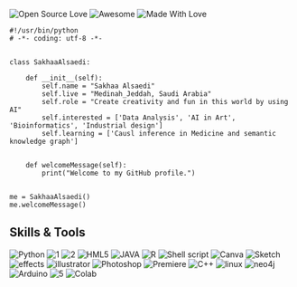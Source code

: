 ![Open Source Love](https://badges.frapsoft.com/os/v1/open-source-150x25.png?v=103) 
![Awesome](https://cdn.rawgit.com/sindresorhus/awesome/d7305f38d29fed78fa85652e3a63e154dd8e8829/media/badge.svg) 
![Made With Love](https://img.shields.io/badge/Made%20With-Love-red.svg)

    #!/usr/bin/python
    # -*- coding: utf-8 -*-
    
    
    class SakhaaAlsaedi:
    
        def __init__(self):
            self.name = "Sakhaa Alsaedi"
            self.live = "Medinah_Jeddah, Saudi Arabia"
            self.role = "Create creativity and fun in this world by using AI"
            self.interested = ['Data Analysis', 'AI in Art', 'Bioinformatics', 'Industrial design']
            self.learning = ['Causl inference in Medicine and semantic knowledge graph']
            
    
        def welcomeMessage(self):
            print("Welcome to my GitHub profile.")
    
    
    me = SakhaaAlsaedi()
    me.welcomeMessage()
    
## Skills & Tools 
![Python](https://img.shields.io/badge/Python-3776AB?style=for-the-badge&logo=python&logoColor=white)
![1](https://img.shields.io/badge/PyTorch-EE4C2C?style=for-the-badge&logo=pytorch&logoColor=white)
![2](https://img.shields.io/badge/Wix-000?style=for-the-badge&logo=wix&logoColor=white)
![HML5](https://img.shields.io/badge/HTML5-E34F26?style=for-the-badge&logo=html5&logoColor=white)
![JAVA](https://img.shields.io/badge/Java-ED8B00?style=for-the-badge&logo=java&logoColor=white)
![R](https://img.shields.io/badge/R-276DC3?style=for-the-badge&logo=r&logoColor=white)
![Shell script](https://img.shields.io/badge/Shell_Script-121011?style=for-the-badge&logo=gnu-bash&logoColor=white)
![Canva](https://img.shields.io/badge/Canva-%2300C4CC.svg?&style=for-the-badge&logo=Canva&logoColor=white)
![Sketch](https://img.shields.io/badge/Canva-%2300C4CC.svg?&style=for-the-badge&logo=Canva&logoColor=white](https://img.shields.io/badge/Sketch-FFB387?style=for-the-badge&logo=sketch&logoColor=black))
![effects](https://img.shields.io/badge/Adobe%20after%20affects-CF96FD?style=for-the-badge&logo=Adobe%20after%20effects&logoColor=393665)
![illustrator](https://img.shields.io/badge/Adobe%20Illustrator-FF9A00?style=for-the-badge&logo=adobe%20illustrator&logoColor=white)
![Photoshop](https://img.shields.io/badge/Adobe%20Photoshop-31A8FF?style=for-the-badge&logo=Adobe%20Photoshop&logoColor=black)
![Premiere](https://img.shields.io/badge/Adobe%20Premiere%20Pro-9999FF?style=for-the-badge&logo=Adobe%20Premiere%20Pro&logoColor=white)
![C++](https://img.shields.io/badge/C%2B%2B-00599C?style=for-the-badge&logo=c%2B%2B&logoColor=white)
![linux](https://img.shields.io/badge/Linux-FCC624?style=for-the-badge&logo=linux&logoColor=black)
![neo4j](https://img.shields.io/badge/Neo4j-018bff?style=for-the-badge&logo=neo4j&logoColor=white)
![Arduino](https://img.shields.io/badge/Arduino_IDE-00979D?style=for-the-badge&logo=arduino&logoColor=white)
![5](https://img.shields.io/badge/micro:bit-00ED00?style=for-the-badge&logo=micro:bit&logoColor=white)
![Colab](https://img.shields.io/badge/Colab-F9AB00?style=for-the-badge&logo=googlecolab&color=525252)

